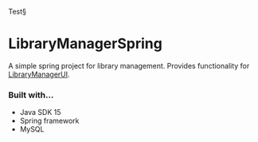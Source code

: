 Test§
# LibraryManagerSpring
A simple spring project for library management. Provides functionality for [LibraryManagerUI](https://github.com/ronalynn/LibraryManagerUi).

### Built with...
* Java SDK 15
* Spring framework
* MySQL
